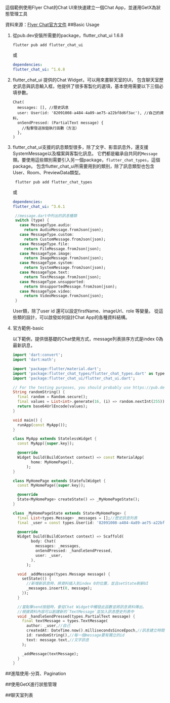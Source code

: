 這個範例使用Flyer Chat的Chat UI來快速建立一個Chat App，並運用GetX為狀態管理工具

資料來源：[Flyer Chat官方文件](https://docs.flyer.chat/flutter/chat-ui/)
##Basic Usage
1. 從pub.dev安裝所需要的package，flutter_chat_ui 1.6.8 

    ```
    flutter pub add flutter_chat_ui
    ```
    
    或
  
    ```yaml
    dependencies:
    flutter_chat_ui: ^1.6.8
   ```


2. flutter_chat_ui 提供的Chat Widget，可以用來畫聊天室的UI，
   包含聊天室歷史訊息與訊息輸入框，他提供了很多客製化的選項，基本使用需要以下三個必填參數。
        
      ```
      Chat(  
        messages: [], //歷史訊息
        user: User(id: '82091008-a484-4a89-ae75-a22bf8d6f3ac'), //自己的資料，
        onSendPressed: (PartialText message) {
          //點擊發送按鈕執行函數（方法）
        }, 
      )
      ```
3. flutter_chat_ui支援的訊息類型很多，除了文字、影音訊息外，還支援SystemMessage以及檔案與客製化訊息。
   它們都是繼承自共同的`Message`類。要使用這些類別需要引入另一個package，`flutter_chat_types`，這個package。
包含flutter_chat_ui所需要用到的類別，除了訊息類型也包含User、Room、PreviewData類型。

   ```
    flutter pub add flutter_chat_types
    ```

   或

    ```yaml
    dependencies:
    flutter_chat_ui: ^3.6.1
   ```
   
      ```dart
       //message.dart中列出的訊息種類
       switch (type) {
         case MessageType.audio:
           return AudioMessage.fromJson(json);
         case MessageType.custom:
           return CustomMessage.fromJson(json);
         case MessageType.file:
           return FileMessage.fromJson(json);
         case MessageType.image:
           return ImageMessage.fromJson(json);
         case MessageType.system:
           return SystemMessage.fromJson(json);
         case MessageType.text:
           return TextMessage.fromJson(json);
         case MessageType.unsupported:
           return UnsupportedMessage.fromJson(json);
         case MessageType.video:
           return VideoMessage.fromJson(json);
       }
      ```
    User類，除了user id 還可以設定firstName、imageUrl、role 等變量。
   從這些類的設計，可以啟發如何設計Chat App的各種資料結構。


4. 官方範例-basic

   以下範例，提供很基礎的Chat使用方式，message列表排序方式是index 0為最新訊息，
   ```dart
   import 'dart:convert';
   import 'dart:math';
   
   import 'package:flutter/material.dart';
   import 'package:flutter_chat_types/flutter_chat_types.dart' as types;
   import 'package:flutter_chat_ui/flutter_chat_ui.dart';
   
   // For the testing purposes, you should probably use https://pub.dev/packages/uuid.
   String randomString() {
     final random = Random.secure();
     final values = List<int>.generate(16, (i) => random.nextInt(255));
     return base64UrlEncode(values);
   }
   
   void main() {
     runApp(const MyApp());
   }
   
   class MyApp extends StatelessWidget {
     const MyApp({super.key});
   
     @override
     Widget build(BuildContext context) => const MaterialApp(
           home: MyHomePage(),
         );
   }
   
   class MyHomePage extends StatefulWidget {
     const MyHomePage({super.key});
   
     @override
     State<MyHomePage> createState() => _MyHomePageState();
   }
   
   class _MyHomePageState extends State<MyHomePage> {
     final List<types.Message> _messages = [];//歷史訊息列表
     final _user = const types.User(id: '82091008-a484-4a89-ae75-a22bf8d6f3ac');//user 自己
   
     @override
     Widget build(BuildContext context) => Scaffold(
           body: Chat(
             messages: _messages,
             onSendPressed: _handleSendPressed,
             user: _user,
           ),
         );
   
     void _addMessage(types.Message message) {
       setState(() {
         //新增新訊息時，將資料插入到index 0的位置，並且setState刷新UI
         _messages.insert(0, message);
       });
     }
   
     //當點擊send按鈕時，會從Chat Widget中觸發此函數並將訊息資料傳出。
     //根據資料內容可以創建新的`TextMessage`並加入訊息歷史列表中
     void _handleSendPressed(types.PartialText message) {
       final textMessage = types.TextMessage(
         author: _user,//自己
         createdAt: DateTime.now().millisecondsSinceEpoch,//訊息建立時間，我個人偏向使用伺服器的時間
         id: randomString(),//每一個message要有獨立的id
         text: message.text,//文字訊息
       );
   
       _addMessage(textMessage);
     }
   }
   ```

##進階使用-分頁、Pagination
   

##使用GetX進行狀態管理

   

##聊天室列表
